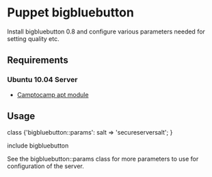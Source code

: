 # Puppet bigbluebutton

Install bigbluebutton 0.8 and configure various parameters needed for setting quality etc.

## Requirements

### Ubuntu 10.04 Server
* [Camptocamp apt module]

## Usage

class {'bigbluebutton::params':
    salt => 'secureserversalt';
}

include bigbluebutton

See the bigbluebutton::params class for more parameters to use for configuration of the server.

[camptocamp apt module]: https://github.com/camptocamp/puppet-apt
